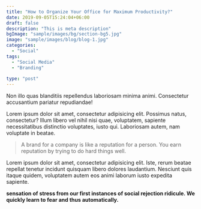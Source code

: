 ```yaml
---
title: "How to Organize Your Office for Maximum Productivity?"
date: 2019-09-05T15:24:04+06:00
draft: false
description: "This is meta description"
bgImage: "sample/images/bg/section-bg5.jpg"
image: "sample/images/blog/blog-1.jpg"
categories: 
  - "Social"
tags:
  - "Social Media"
  - "Branding"
  
type: "post"
---
```

Non illo quas blanditiis repellendus laboriosam minima animi. Consectetur accusantium pariatur repudiandae!

Lorem ipsum dolor sit amet, consectetur adipisicing elit. Possimus natus, consectetur? Illum libero
vel nihil nisi quae, voluptatem, sapiente necessitatibus distinctio voluptates, iusto qui. Laboriosam
autem, nam voluptate in beatae.

> A brand for a company is like a reputation for a person. You earn reputation by trying to do hard things well.

Lorem ipsum dolor sit amet, consectetur adipisicing elit. Iste, rerum beatae repellat tenetur
incidunt quisquam libero dolores laudantium. Nesciunt quis itaque quidem, voluptatem autem eos animi
laborum iusto expedita sapiente.

**sensation of stress from our first instances of social rejection ridicule. We quickly learn to fear and thus automatically.**